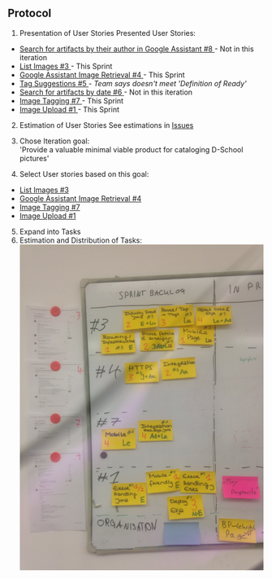 ## Protocol

1. Presentation of User Stories
Presented User Stories:
 * [ Search for artifacts by their author in Google Assistant #8 ](https://github.com/hpi-sam/BP2018HG1/issues/8) - Not in this iteration
* [ List Images #3 ](https://github.com/hpi-sam/BP2018HG1/issues/3) - This Sprint
* [ Google Assistant Image Retrieval #4 ](https://github.com/hpi-sam/BP2018HG1/issues/4) - This Sprint
* [ Tag Suggestions #5 ](https://github.com/hpi-sam/BP2018HG1/issues/5) *- Team says doesn't meet 'Definition of Ready'*
* [ Search for artifacts by date #6 ](https://github.com/hpi-sam/BP2018HG1/issues/6) - Not in this iteration
* [ Image Tagging #7 ](https://github.com/hpi-sam/BP2018HG1/issues/7) - This Sprint
* [ Image Upload #1 ](https://github.com/hpi-sam/BP2018HG1/issues/1) - This Sprint
2. Estimation of User Stories
See estimations in [Issues](https://github.com/hpi-sam/BP2018HG1/issues)
3. Chose Iteration goal:  
'Provide a valuable minimal viable product for cataloging D-School pictures'


4. Select User stories based on this goal:
* [ List Images #3 ](https://github.com/hpi-sam/BP2018HG1/issues/3)
* [ Google Assistant Image Retrieval #4 ](https://github.com/hpi-sam/BP2018HG1/issues/4)
* [ Image Tagging #7 ](https://github.com/hpi-sam/BP2018HG1/issues/7)
* [ Image Upload #1 ](https://github.com/hpi-sam/BP2018HG1/issues/1)
5. Expand into Tasks
6. Estimation and Distribution of Tasks:
![](../images/2018-11-19-planning-meeting.JPG)
